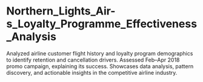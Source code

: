 # Northern_Lights_Air-s_Loyalty_Programme_Effectiveness_Analysis
Analyzed airline customer flight history and loyalty program demographics to identify retention and cancellation drivers. Assessed Feb–Apr 2018 promo campaign, explaining its success. Showcases data analysis, pattern discovery, and actionable insights in the competitive airline industry.
